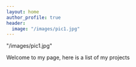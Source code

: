 ```yaml
---
layout: home
author_profile: true
header: 
  image: "/images/pic1.jpg"
---
```

"/images/pic1.jpg"

Welcome to my page, here is a list of my projects 

